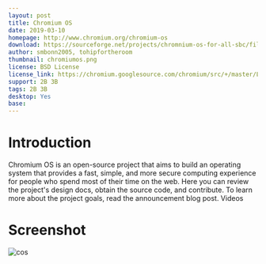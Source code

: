 ```yaml
---
layout: post
title: Chromium OS
date: 2019-03-10
homepage: http://www.chromium.org/chromium-os
download: https://sourceforge.net/projects/chromnium-os-for-all-sbc/files/Raspberry%20Pi%20Images/
author: smbonn2005, tohipfortheroom
thumbnail: chromiumos.png
license: BSD License
license_link: https://chromium.googlesource.com/chromium/src/+/master/LICENSE
support: 2B 3B
tags: 2B 3B
desktop: Yes
base: 
---
```


# Introduction

Chromium OS is an open-source project that aims to build an operating system that provides a fast, simple, and more secure computing experience for people who spend most of their time on the web. Here you can review the project's design docs, obtain the source code, and contribute. To learn more about the project goals, read the announcement blog post.
Videos

# Screenshot

![cos](https://raw.githubusercontent.com/rpisystem/RPiSystem.github.io/master/thumbnails/Screenshot/chromiumos.png)
